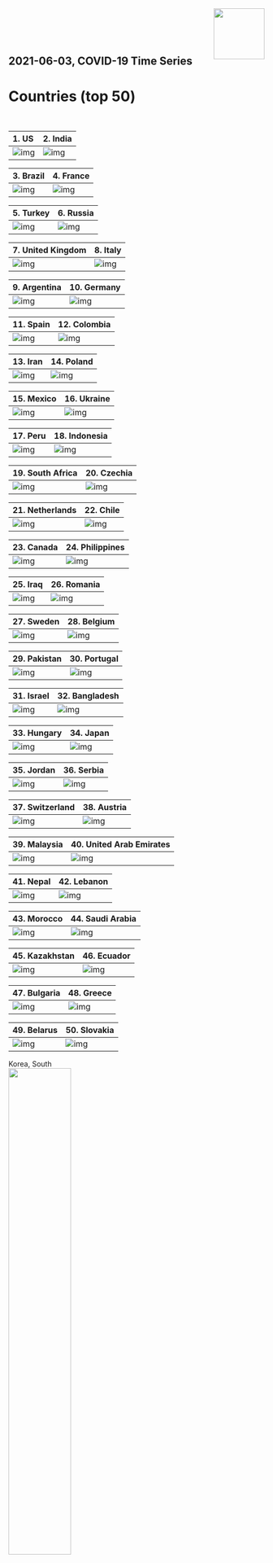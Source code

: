 <img align="right"  height="100" src="/doc/utsw-master-logo-cmyk+BI.png">

 <p>&nbsp;</p> 

 <p>&nbsp;</p> 

## 2021-06-03, COVID-19 Time Series
# Countries (top 50)


 <p>&nbsp;</p> 

|  1. US  |  2. India  |  
|  :---   |   :---   |  
|  ![img](/output/countries_current/US_newCases.png)  |  ![img](/output/countries_current/India_newCases.png)  |  

|  3. Brazil  |  4. France  |  
|  :---   |   :---   |  
|  ![img](/output/countries_current/Brazil_newCases.png)  |  ![img](/output/countries_current/France_newCases.png)  |  

|  5. Turkey  |  6. Russia  |  
|  :---   |   :---   |  
|  ![img](/output/countries_current/Turkey_newCases.png)  |  ![img](/output/countries_current/Russia_newCases.png)  |  

|  7. United Kingdom  |  8. Italy  |  
|  :---   |   :---   |  
|  ![img](/output/countries_current/United Kingdom_newCases.png)  |  ![img](/output/countries_current/Italy_newCases.png)  |  

|  9. Argentina  |  10. Germany  |  
|  :---   |   :---   |  
|  ![img](/output/countries_current/Argentina_newCases.png)  |  ![img](/output/countries_current/Germany_newCases.png)  |  

|  11. Spain  |  12. Colombia  |  
|  :---   |   :---   |  
|  ![img](/output/countries_current/Spain_newCases.png)  |  ![img](/output/countries_current/Colombia_newCases.png)  |  

|  13. Iran  |  14. Poland  |  
|  :---   |   :---   |  
|  ![img](/output/countries_current/Iran_newCases.png)  |  ![img](/output/countries_current/Poland_newCases.png)  |  

|  15. Mexico  |  16. Ukraine  |  
|  :---   |   :---   |  
|  ![img](/output/countries_current/Mexico_newCases.png)  |  ![img](/output/countries_current/Ukraine_newCases.png)  |  

|  17. Peru  |  18. Indonesia  |  
|  :---   |   :---   |  
|  ![img](/output/countries_current/Peru_newCases.png)  |  ![img](/output/countries_current/Indonesia_newCases.png)  |  

|  19. South Africa  |  20. Czechia  |  
|  :---   |   :---   |  
|  ![img](/output/countries_current/South Africa_newCases.png)  |  ![img](/output/countries_current/Czechia_newCases.png)  |  

|  21. Netherlands  |  22. Chile  |  
|  :---   |   :---   |  
|  ![img](/output/countries_current/Netherlands_newCases.png)  |  ![img](/output/countries_current/Chile_newCases.png)  |  

|  23. Canada  |  24. Philippines  |  
|  :---   |   :---   |  
|  ![img](/output/countries_current/Canada_newCases.png)  |  ![img](/output/countries_current/Philippines_newCases.png)  |  

|  25. Iraq  |  26. Romania  |  
|  :---   |   :---   |  
|  ![img](/output/countries_current/Iraq_newCases.png)  |  ![img](/output/countries_current/Romania_newCases.png)  |  

|  27. Sweden  |  28. Belgium  |  
|  :---   |   :---   |  
|  ![img](/output/countries_current/Sweden_newCases.png)  |  ![img](/output/countries_current/Belgium_newCases.png)  |  

|  29. Pakistan  |  30. Portugal  |  
|  :---   |   :---   |  
|  ![img](/output/countries_current/Pakistan_newCases.png)  |  ![img](/output/countries_current/Portugal_newCases.png)  |  

|  31. Israel  |  32. Bangladesh  |  
|  :---   |   :---   |  
|  ![img](/output/countries_current/Israel_newCases.png)  |  ![img](/output/countries_current/Bangladesh_newCases.png)  |  

|  33. Hungary  |  34. Japan  |  
|  :---   |   :---   |  
|  ![img](/output/countries_current/Hungary_newCases.png)  |  ![img](/output/countries_current/Japan_newCases.png)  |  

|  35. Jordan  |  36. Serbia  |  
|  :---   |   :---   |  
|  ![img](/output/countries_current/Jordan_newCases.png)  |  ![img](/output/countries_current/Serbia_newCases.png)  |  

|  37. Switzerland  |  38. Austria  |  
|  :---   |   :---   |  
|  ![img](/output/countries_current/Switzerland_newCases.png)  |  ![img](/output/countries_current/Austria_newCases.png)  |  

|  39. Malaysia  |  40. United Arab Emirates  |  
|  :---   |   :---   |  
|  ![img](/output/countries_current/Malaysia_newCases.png)  |  ![img](/output/countries_current/United Arab Emirates_newCases.png)  |  

|  41. Nepal  |  42. Lebanon  |  
|  :---   |   :---   |  
|  ![img](/output/countries_current/Nepal_newCases.png)  |  ![img](/output/countries_current/Lebanon_newCases.png)  |  

|  43. Morocco  |  44. Saudi Arabia  |  
|  :---   |   :---   |  
|  ![img](/output/countries_current/Morocco_newCases.png)  |  ![img](/output/countries_current/Saudi Arabia_newCases.png)  |  

|  45. Kazakhstan  |  46. Ecuador  |  
|  :---   |   :---   |  
|  ![img](/output/countries_current/Kazakhstan_newCases.png)  |  ![img](/output/countries_current/Ecuador_newCases.png)  |  

|  47. Bulgaria  |  48. Greece  |  
|  :---   |   :---   |  
|  ![img](/output/countries_current/Bulgaria_newCases.png)  |  ![img](/output/countries_current/Greece_newCases.png)  |  

|  49. Belarus  |  50. Slovakia  |  
|  :---   |   :---   |  
|  ![img](/output/countries_current/Belarus_newCases.png)  |  ![img](/output/countries_current/Slovakia_newCases.png)  |  

Korea, South  
<img src="/output/countries_current/Korea, South_newCases.png" width="49.5%"/>    

